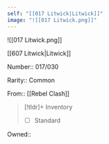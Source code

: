 ```yaml
---
self: "[[017 Litwick|Litwick]]"
image: "![[017 Litwick.png]]"
---
```


![[017 Litwick.png]]

[[607 Litwick|Litwick]]

Number:: 017/030

Rarity:: Common

From:: [[Rebel Clash]]

> [!tldr]+ Inventory
> - [ ] Standard

Owned:: 

